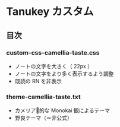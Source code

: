 # Tanukey カスタム
## 目次
### custom-css-camellia-taste.css
- ノートの文字を大きく（ 22px ）
- ノートの文字をより多く表示するよう調整
- 既読の RN を非表示

### theme-camellia-taste.txt
- カメリア🐢的な Monokai 観によるテーマ
- 野良テーマ（＝非公式）
